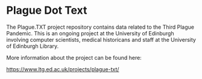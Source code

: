 # Plague Dot Text
The Plague.TXT project repository contains data related to the Third Plague Pandemic.  This is an ongoing project at the University of Edinburgh involving computer scientists, medical historicans and staff at the University of Edinburgh Library.

More information about the project can be found here:

https://www.ltg.ed.ac.uk/projects/plague-txt/
